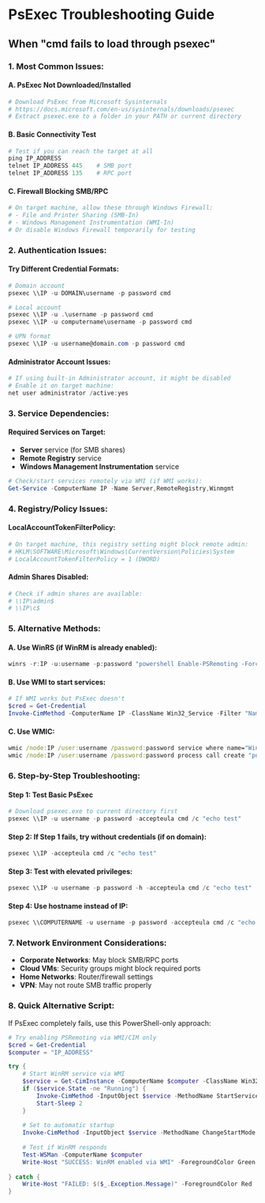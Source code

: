 # PsExec Troubleshooting Guide

## When "cmd fails to load through psexec"

### 1. **Most Common Issues:**

#### A. PsExec Not Downloaded/Installed
```powershell
# Download PsExec from Microsoft Sysinternals
# https://docs.microsoft.com/en-us/sysinternals/downloads/psexec
# Extract psexec.exe to a folder in your PATH or current directory
```

#### B. Basic Connectivity Test
```powershell
# Test if you can reach the target at all
ping IP_ADDRESS
telnet IP_ADDRESS 445    # SMB port
telnet IP_ADDRESS 135    # RPC port
```

#### C. Firewall Blocking SMB/RPC
```powershell
# On target machine, allow these through Windows Firewall:
# - File and Printer Sharing (SMB-In)
# - Windows Management Instrumentation (WMI-In)
# Or disable Windows Firewall temporarily for testing
```

### 2. **Authentication Issues:**

#### Try Different Credential Formats:
```powershell
# Domain account
psexec \\IP -u DOMAIN\username -p password cmd

# Local account
psexec \\IP -u .\username -p password cmd
psexec \\IP -u computername\username -p password cmd

# UPN format
psexec \\IP -u username@domain.com -p password cmd
```

#### Administrator Account Issues:
```powershell
# If using built-in Administrator account, it might be disabled
# Enable it on target machine:
net user administrator /active:yes
```

### 3. **Service Dependencies:**

#### Required Services on Target:
- **Server** service (for SMB shares)
- **Remote Registry** service
- **Windows Management Instrumentation** service

```powershell
# Check/start services remotely via WMI (if WMI works):
Get-Service -ComputerName IP -Name Server,RemoteRegistry,Winmgmt
```

### 4. **Registry/Policy Issues:**

#### LocalAccountTokenFilterPolicy:
```powershell
# On target machine, this registry setting might block remote admin:
# HKLM\SOFTWARE\Microsoft\Windows\CurrentVersion\Policies\System
# LocalAccountTokenFilterPolicy = 1 (DWORD)
```

#### Admin Shares Disabled:
```powershell
# Check if admin shares are available:
# \\IP\admin$
# \\IP\c$
```

### 5. **Alternative Methods:**

#### A. Use WinRS (if WinRM is already enabled):
```powershell
winrs -r:IP -u:username -p:password "powershell Enable-PSRemoting -Force"
```

#### B. Use WMI to start services:
```powershell
# If WMI works but PsExec doesn't
$cred = Get-Credential
Invoke-CimMethod -ComputerName IP -ClassName Win32_Service -Filter "Name='WinRM'" -MethodName StartService -Credential $cred
```

#### C. Use WMIC:
```cmd
wmic /node:IP /user:username /password:password service where name="WinRM" call startservice
wmic /node:IP /user:username /password:password process call create "powershell Enable-PSRemoting -Force"
```

### 6. **Step-by-Step Troubleshooting:**

#### Step 1: Test Basic PsExec
```powershell
# Download psexec.exe to current directory first
psexec \\IP -u username -p password -accepteula cmd /c "echo test"
```

#### Step 2: If Step 1 fails, try without credentials (if on domain):
```powershell
psexec \\IP -accepteula cmd /c "echo test"
```

#### Step 3: Test with elevated privileges:
```powershell
psexec \\IP -u username -p password -h -accepteula cmd /c "echo test"
```

#### Step 4: Use hostname instead of IP:
```powershell
psexec \\COMPUTERNAME -u username -p password -accepteula cmd /c "echo test"
```

### 7. **Network Environment Considerations:**

- **Corporate Networks**: May block SMB/RPC ports
- **Cloud VMs**: Security groups might block required ports
- **Home Networks**: Router/firewall settings
- **VPN**: May not route SMB traffic properly

### 8. **Quick Alternative Script:**

If PsExec completely fails, use this PowerShell-only approach:

```powershell
# Try enabling PSRemoting via WMI/CIM only
$cred = Get-Credential
$computer = "IP_ADDRESS"

try {
    # Start WinRM service via WMI
    $service = Get-CimInstance -ComputerName $computer -ClassName Win32_Service -Filter "Name='WinRM'" -Credential $cred
    if ($service.State -ne "Running") {
        Invoke-CimMethod -InputObject $service -MethodName StartService
        Start-Sleep 2
    }
    
    # Set to automatic startup
    Invoke-CimMethod -InputObject $service -MethodName ChangeStartMode -Arguments @{StartMode="Automatic"}
    
    # Test if WinRM responds
    Test-WSMan -ComputerName $computer
    Write-Host "SUCCESS: WinRM enabled via WMI" -ForegroundColor Green
    
} catch {
    Write-Host "FAILED: $($_.Exception.Message)" -ForegroundColor Red
}
```